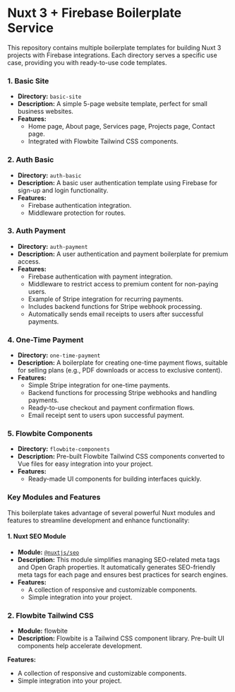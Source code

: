 # Nuxt 3 + Firebase Boilerplate Service

This repository contains multiple boilerplate templates for building Nuxt 3 projects with Firebase integrations. Each directory serves a specific use case, providing you with ready-to-use code templates.

### 1. Basic Site
- **Directory:** `basic-site`
- **Description:** A simple 5-page website template, perfect for small business websites.
- **Features:**
  - Home page, About page, Services page, Projects page, Contact page.
  - Integrated with Flowbite Tailwind CSS components.

### 2. Auth Basic
- **Directory:** `auth-basic`
- **Description:** A basic user authentication template using Firebase for sign-up and login functionality.
- **Features:**
  - Firebase authentication integration.
  - Middleware protection for routes.

### 3. Auth Payment
- **Directory:** `auth-payment`
- **Description:** A user authentication and payment boilerplate for premium access.
- **Features:**
  - Firebase authentication with payment integration.
  - Middleware to restrict access to premium content for non-paying users.
  - Example of Stripe integration for recurring payments.
  - Includes backend functions for Stripe webhook processing.
  - Automatically sends email receipts to users after successful payments.

### 4. One-Time Payment
- **Directory:** `one-time-payment`
- **Description:** A boilerplate for creating one-time payment flows, suitable for selling plans (e.g., PDF downloads or access to exclusive content).
- **Features:**
  - Simple Stripe integration for one-time payments.
  - Backend functions for processing Stripe webhooks and handling payments.
  - Ready-to-use checkout and payment confirmation flows.
  - Email receipt sent to users upon successful payment.

### 5. Flowbite Components
- **Directory:** `flowbite-components`
- **Description:** Pre-built Flowbite Tailwind CSS components converted to Vue files for easy integration into your project.
- **Features:**
  - Ready-made UI components for building interfaces quickly.

### Key Modules and Features

This boilerplate takes advantage of several powerful Nuxt modules and features to streamline development and enhance functionality:

#### 1. Nuxt SEO Module
- **Module:** [`@nuxtjs/seo`](https://nuxtseo.com/)
- **Description:** This module simplifies managing SEO-related meta tags and Open Graph properties. It automatically generates SEO-friendly meta tags for each page and ensures best practices for search engines.
- **Features:**
  - A collection of responsive and customizable components.
  - Simple integration into your project.

### 2. Flowbite Tailwind CSS
- **Module:** flowbite
- **Description:** Flowbite is a Tailwind CSS component library. Pre-built UI components help accelerate development.

**Features:**
  - A collection of responsive and customizable components.
  - Simple integration into your project.
